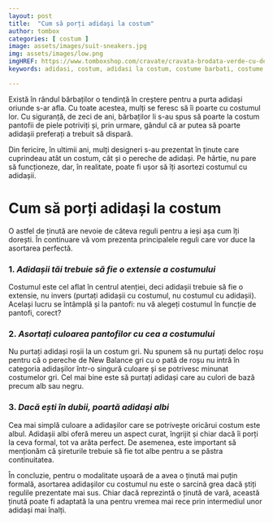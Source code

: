 ```yaml
---
layout: post
title:  "Cum să porți adidași la costum"
author: tombox
categories: [ costum ]
image: assets/images/suit-sneakers.jpg
img: assets/images/low.png
imgHREF: https://www.tomboxshop.com/cravate/cravata-brodata-verde-cu-detalii-crem-si-rosii.html/?ref=blog
keywords: adidasi, costum, adidasi la costum, costume barbati, costume sport, tinuta de vara, tinuta lejere, asortare adidasi la costum, sneakers, pantofi, tenesi, tenisi, pantaloni, sacou

---
```


Există în rândul bărbaților o tendință în creștere pentru a purta adidași oriunde s-ar afla. Cu toate acestea, mulți se feresc să îi poarte cu costumul lor. Cu siguranță, de zeci de ani, bărbaților li s-au spus să poarte la costum pantofii de piele potriviți și, prin urmare, gândul că ar putea să poarte adidașii preferați a trebuit să dispară.

Din fericire, în ultimii ani, mulți designeri s-au prezentat în ținute care cuprindeau atât un costum, cât și o pereche de adidași. Pe hârtie, nu pare să funcționeze, dar, în realitate, poate fi ușor să îți asortezi costumul cu adidașii.

# Cum să porți adidași la costum

O astfel de ținută are nevoie de câteva reguli pentru a ieși așa cum îți dorești. În continuare vă vom prezenta principalele reguli care vor duce la asortarea perfectă.

### 1. _Adidașii tăi trebuie să fie o extensie a costumului_

Costumul este cel aflat în centrul atenției, deci adidașii trebuie să fie o extensie, nu invers (purtați adidașii cu costumul, nu costumul cu adidașii). Același lucru se întâmplă și la pantofi: nu vă alegeți costumul în funcție de pantofi, corect?

### 2. _Asortați culoarea pantofilor cu cea a costumului_

Nu purtați adidași roșii la un costum gri. Nu spunem să nu purtați deloc roșu pentru că o pereche de New Balance gri cu o pată de roșu nu intră în categoria adidașilor într-o singură culoare și se potrivesc minunat costumelor gri. Cel mai bine este să purtați adidași care au culori de bază precum alb sau negru.

### 3. _Dacă ești în dubii, poartă adidași albi_

Cea mai simplă culoare a adidașilor care se potrivește oricărui costum este albul. Adidașii albi oferă mereu un aspect curat, îngrijit și chiar dacă îi porți la ceva formal, tot va arăta perfect. De asemenea, este important să menționăm că șireturile trebuie să fie tot albe pentru a se păstra continuitatea.


În concluzie, pentru o modalitate ușoară de a avea o ținută mai puțin formală, asortarea adidașilor cu costumul nu este o sarcină grea dacă știți regulile prezentate mai sus. Chiar dacă reprezintă o ținută de vară, această ținută poate fi adaptată la una pentru vremea mai rece prin intermediul unor adidași mai înalți.
